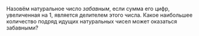 Назовём натуральное число *забавным*, если сумма его цифр,
увеличенная на 1, является делителем этого числа. Какое наибольшее количество
подряд идущих натуральных чисел может оказаться забавными?